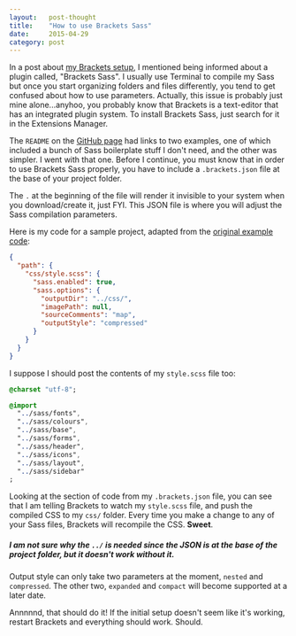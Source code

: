 ```yaml
---
layout:   post-thought
title:    "How to use Brackets Sass"
date:     2015-04-29
category: post
---
```


In a post about [my Brackets setup](/thoughts/post/my-brackets-setup), I mentioned being informed about a plugin called, "Brackets Sass". I usually use Terminal to compile my Sass but once you start organizing folders and files differently, you tend to get confused about how to use parameters. Actually, this issue is probably just mine alone...anyhoo, you probably know that Brackets is a text-editor that has an integrated plugin system. To install Brackets Sass, just search for it in the Extensions Manager.

The `README` on the [GitHub page](https://github.com/jasonsanjose/brackets-sass) had links to two examples, one of which included a bunch of Sass boilerplate stuff I don't need, and the other was simpler. I went with that one. Before I continue, you must know that in order to use Brackets Sass properly, you have to include a `.brackets.json` file at the base of your project folder.

The `.` at the beginning of the file will render it invisible to your system when you download/create it, just FYI. This JSON file is where you will adjust the Sass compilation parameters.

Here is my code for a sample project, adapted from the [original example code](https://github.com/jasonsanjose/brackets-sass/wiki/Foundation):

```json
{
  "path": {
    "css/style.scss": {
      "sass.enabled": true,
      "sass.options": {
        "outputDir": "../css/",
        "imagePath": null,
        "sourceComments": "map",
        "outputStyle": "compressed"
      }
    }
  }
}
```

I suppose I should post the contents of my `style.scss` file too:

```sass
@charset "utf-8";

@import
  "../sass/fonts",
  "../sass/colours",
  "../sass/base",
  "../sass/forms",
  "../sass/header",
  "../sass/icons",
  "../sass/layout",
  "../sass/sidebar"
;
```

Looking at the section of code from my `.brackets.json` file, you can see that I am telling Brackets to watch my `style.scss` file, and push the compiled CSS to my `css/` folder. Every time you make a change to any of your Sass files, Brackets will recompile the CSS. **Sweet**.

<!--/ ad /-->

##### I am not sure why the `../` is needed since the JSON is at the base of the project folder, but it doesn't work without it.

Output style can only take two parameters at the moment, `nested` and `compressed`. The other two, `expanded` and `compact` will become supported at a later date.

Annnnnd, that should do it! If the initial setup doesn't seem like it's working, restart Brackets and everything should work. Should.